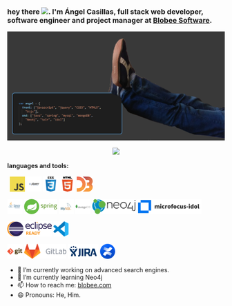 

### hey there <img src="https://media.giphy.com/media/hvRJCLFzcasrR4ia7z/giphy.gif" width="25px">. I'm Ángel Casillas, full stack web developer, software engineer and project manager at <a target="_blank" href="https://blobee.com">Blobee Software</a>.

![bg][banner]

<p id="socialIcons" align="center">
    <a href="https://es.linkedin.com/in/%C3%A1ngel-casillas-%C3%A1lvarez-a7ba9195" alt="LinkedIn">
        <img src="https://img.shields.io/badge/-LinkedIn-blue?style=flat-square&logo=linkedin" /></a>
</p>

**languages and tools:**  

<cod style="display: inline-block; padding: .2em .4em 0;"><a href="https://github.com/search?q=javascript" title="javascript" ><img alt="javascript" height="35" src="https://raw.githubusercontent.com/github/explore/80688e429a7d4ef2fca1e82350fe8e3517d3494d/topics/javascript/javascript.png"></a></code>
<a href="https://github.com/search?q=jquery" title="jquery" ><img alt="jquery" height="35" src="https://raw.githubusercontent.com/github/explore/80688e429a7d4ef2fca1e82350fe8e3517d3494d/topics/jquery/jquery.png"></a>
<a href="https://github.com/search?q=css3" title="css3" ><img alt="css3" height="35" src="https://raw.githubusercontent.com/github/explore/80688e429a7d4ef2fca1e82350fe8e3517d3494d/topics/css/css.png"></a>
<a href="https://github.com/search?q=html5" title="html5" ><img alt="html5" height="35" src="https://raw.githubusercontent.com/github/explore/80688e429a7d4ef2fca1e82350fe8e3517d3494d/topics/html/html.png"></a>
<a href="https://github.com/search?q=d3" title="d3js" ><img alt="d3js" height="35" src="./logos/d3.png"></a>

<a href="https://github.com/search?q=java" title="java" ><img alt="java" height="35" src="https://raw.githubusercontent.com/github/explore/80688e429a7d4ef2fca1e82350fe8e3517d3494d/topics/java/java.png"></a>
<a href="https://github.com/search?q=spring" title="spring" ><img alt="spring" height="35" src="./logos/spring.png"></a>
<a href="https://github.com/search?q=mysql" title="mysql" ><img alt="mysql" height="35" src="https://raw.githubusercontent.com/github/explore/80688e429a7d4ef2fca1e82350fe8e3517d3494d/topics/mysql/mysql.png"></a>
<a href="https://github.com/search?q=mongodb" title="mongodb" ><img alt="mongodb" height="35" src="https://raw.githubusercontent.com/github/explore/80688e429a7d4ef2fca1e82350fe8e3517d3494d/topics/mongodb/mongodb.png"></a>
<a href="https://github.com/search?q=neo4j" title="neo4j" ><img alt="neo4j" height="35" src="./logos/neo4j.png"></a>
<a href="https://github.com/search?q=microfucus%20idol" title="microfocus idol" ><img alt="microfocus idol" height="35" src="./logos/idol.png"></a>

<a href="https://github.com/search?q=eclipse" title="eclipse" ><img alt="eclipse" height="35" src="./logos/eclipse.png"></a>
<a href="https://github.com/search?q=visual%20studio%20code" title="visual studio code" ><img alt="visual studio code" height="35" src="./logos/vscode.png"></a>

<a href="https://github.com/search?q=git" title="git" ><img alt="git" height="35" src="https://raw.githubusercontent.com/github/explore/80688e429a7d4ef2fca1e82350fe8e3517d3494d/topics/git/git.png"></a>
<a href="https://github.com/search?q=gitlab" title="gitlab" ><img alt="gitlab" height="35" src="./logos/gitlab.png"></a>
<a href="https://github.com/search?q=jira" title="jira" ><img alt="Atlassian jira" height="35" src="./logos/jira.png"></a>
<a href="https://github.com/search?q=confluence" title="git" ><img alt="Atlassian confluence" height="35" src="./logos/confluence.png"></a>


- 🔭 I’m currently working on advanced search engines.
- 🌱 I’m currently learning Neo4j
- 📫 How to reach me: <a href="https://www.blobee.com">blobee.com</a>
- 😄 Pronouns: He, Him.


[banner]: https://raw.githubusercontent.com/angel-casillas/angel-casillas/master/angelbg.png

